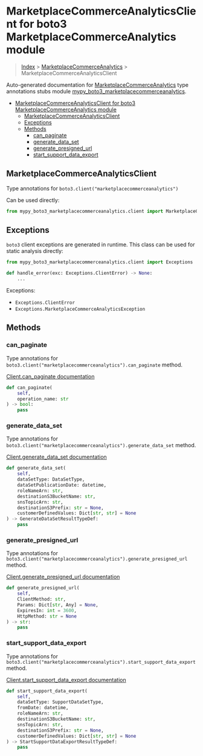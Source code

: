# MarketplaceCommerceAnalyticsClient for boto3 MarketplaceCommerceAnalytics module

> [Index](../README.md) > [MarketplaceCommerceAnalytics](./README.md) > MarketplaceCommerceAnalyticsClient

Auto-generated documentation for [MarketplaceCommerceAnalytics](https://boto3.amazonaws.com/v1/documentation/api/latest/reference/services/marketplacecommerceanalytics.html#MarketplaceCommerceAnalytics)
type annotations stubs module [mypy_boto3_marketplacecommerceanalytics](https://pypi.org/project/mypy-boto3-marketplacecommerceanalytics/).

- [MarketplaceCommerceAnalyticsClient for boto3 MarketplaceCommerceAnalytics module](#marketplacecommerceanalyticsclient-for-boto3-marketplacecommerceanalytics-module)
  - [MarketplaceCommerceAnalyticsClient](#marketplacecommerceanalyticsclient)
  - [Exceptions](#exceptions)
  - [Methods](#methods)
    - [can_paginate](#can_paginate)
    - [generate_data_set](#generate_data_set)
    - [generate_presigned_url](#generate_presigned_url)
    - [start_support_data_export](#start_support_data_export)

## MarketplaceCommerceAnalyticsClient

Type annotations for `boto3.client("marketplacecommerceanalytics")`

Can be used directly:

```python
from mypy_boto3_marketplacecommerceanalytics.client import MarketplaceCommerceAnalyticsClient
```

## Exceptions


`boto3` client exceptions are generated in runtime. This class can be used for static analysis directly:

```python
from mypy_boto3_marketplacecommerceanalytics.client import Exceptions

def handle_error(exc: Exceptions.ClientError) -> None:
    ...
```


Exceptions:

- `Exceptions.ClientError`
- `Exceptions.MarketplaceCommerceAnalyticsException`


## Methods


### can_paginate

Type annotations for `boto3.client("marketplacecommerceanalytics").can_paginate` method.

[Client.can_paginate documentation](https://boto3.amazonaws.com/v1/documentation/api/latest/reference/services/marketplacecommerceanalytics.html#MarketplaceCommerceAnalytics.Client.can_paginate)

```python
def can_paginate(
    self,
    operation_name: str
) -> bool:
    pass
```

### generate_data_set

Type annotations for `boto3.client("marketplacecommerceanalytics").generate_data_set` method.

[Client.generate_data_set documentation](https://boto3.amazonaws.com/v1/documentation/api/latest/reference/services/marketplacecommerceanalytics.html#MarketplaceCommerceAnalytics.Client.generate_data_set)

```python
def generate_data_set(
    self,
    dataSetType: DataSetType,
    dataSetPublicationDate: datetime,
    roleNameArn: str,
    destinationS3BucketName: str,
    snsTopicArn: str,
    destinationS3Prefix: str = None,
    customerDefinedValues: Dict[str, str] = None
) -> GenerateDataSetResultTypeDef:
    pass
```

### generate_presigned_url

Type annotations for `boto3.client("marketplacecommerceanalytics").generate_presigned_url` method.

[Client.generate_presigned_url documentation](https://boto3.amazonaws.com/v1/documentation/api/latest/reference/services/marketplacecommerceanalytics.html#MarketplaceCommerceAnalytics.Client.generate_presigned_url)

```python
def generate_presigned_url(
    self,
    ClientMethod: str,
    Params: Dict[str, Any] = None,
    ExpiresIn: int = 3600,
    HttpMethod: str = None
) -> str:
    pass
```

### start_support_data_export

Type annotations for `boto3.client("marketplacecommerceanalytics").start_support_data_export` method.

[Client.start_support_data_export documentation](https://boto3.amazonaws.com/v1/documentation/api/latest/reference/services/marketplacecommerceanalytics.html#MarketplaceCommerceAnalytics.Client.start_support_data_export)

```python
def start_support_data_export(
    self,
    dataSetType: SupportDataSetType,
    fromDate: datetime,
    roleNameArn: str,
    destinationS3BucketName: str,
    snsTopicArn: str,
    destinationS3Prefix: str = None,
    customerDefinedValues: Dict[str, str] = None
) -> StartSupportDataExportResultTypeDef:
    pass
```



